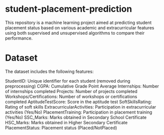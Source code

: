 # student-placement-prediction
This repository is a machine learning project aimed at predicting student placement status based on various academic and extracurricular features using both supervised and unsupervised algorithms to compare their performance.

# Dataset
The dataset includes the following features:

StudentID: Unique identifier for each student (removed during preprocessing)
CGPA: Cumulative Grade Point Average
Internships: Number of internships completed
Projects: Number of projects completed
Workshops/Certifications: Number of workshops or certifications completed
AptitudeTestScore: Score in the aptitude test
SoftSkillsRating: Rating of soft skills
ExtracurricularActivities: Participation in extracurricular activities (Yes/No)
PlacementTraining: Participation in placement training (Yes/No)
SSC_Marks: Marks obtained in Secondary School Certificate
HSC_Marks: Marks obtained in Higher Secondary Certificate
PlacementStatus: Placement status (Placed/NotPlaced)
